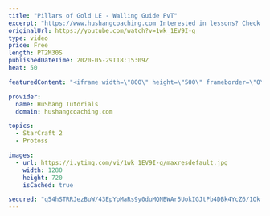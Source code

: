 ```yaml
---
title: "Pillars of Gold LE - Walling Guide PvT"
excerpt: "https://www.hushangcoaching.com Interested in lessons? Check out the website for more information ------------------------------------------------------------------------------------------------------- Want to support HuShang Tutorials directly? Patreon is a website where you can contribute a monthly"
originalUrl: https://youtube.com/watch?v=1wk_1EV9I-g
type: video
price: Free
length: PT2M30S
publishedDateTime: 2020-05-29T18:15:09Z
heat: 50

featuredContent: "<iframe width=\"800\" height=\"500\" frameborder=\"0\" src=\"https://www.youtube.com/embed/1wk_1EV9I-g\" allow=\"accelerometer; autoplay; encrypted-media; gyroscope; picture-in-picture\" allowfullscreen></iframe>"

provider:
  name: HuShang Tutorials
  domain: hushangcoaching.com

topics:
  - StarCraft 2
  - Protoss

images:
  - url: https://i.ytimg.com/vi/1wk_1EV9I-g/maxresdefault.jpg
    width: 1280
    height: 720
    isCached: true

secured: "q54hSTRRJezBuW/43EpYpMaRs9y0duMQNBWAr5UokIGJtPb4DBk4YcZ6/1OkfBOH+oJs62zTcqBIceZzQsBAed6mYoc7Q4EMdGoEk/S4YF4gkRnDFdpPHUCq/ycDSLCCKaaz31KqhIojsEuj5wwIeVxw0ggzyx1ORsnfMNoza/VMY+WuB6XVh9MnrReAd6JhChhS3dAvn25Xx/xuXr+398NW7/WhiNW8flES3G14cXropk3Dw7CV/75DAhMqlIyF0vuraCSArSqA/wC8GbtgdNgvsn/h4SUXb9JyEr1MHIgh3+eDY+LP92at4z4Wd5mzzJ7/l4aByEscqys0pTEFjhuCtQ9mfogggw2tPuj4M5Btt2JI5LmgXsCPfJy6yOCZ1o7tUvssPknaJ0WzKpBLlSKCLbACxBlsJH9n7D8YW24=;+mUiMm1xWHWcqTZqFywxMw=="
---
```


